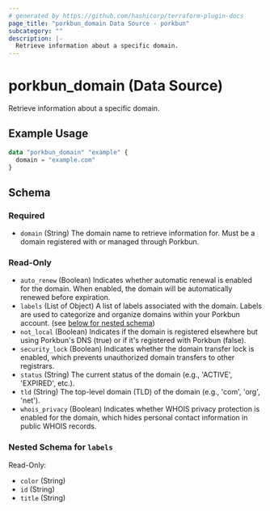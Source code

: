 ```yaml
---
# generated by https://github.com/hashicorp/terraform-plugin-docs
page_title: "porkbun_domain Data Source - porkbun"
subcategory: ""
description: |-
  Retrieve information about a specific domain.
---
```


# porkbun_domain (Data Source)

Retrieve information about a specific domain.

## Example Usage

```terraform
data "porkbun_domain" "example" {
  domain = "example.com"
}
```

<!-- schema generated by tfplugindocs -->
## Schema

### Required

- `domain` (String) The domain name to retrieve information for. Must be a domain registered with or managed through Porkbun.

### Read-Only

- `auto_renew` (Boolean) Indicates whether automatic renewal is enabled for the domain. When enabled, the domain will be automatically renewed before expiration.
- `labels` (List of Object) A list of labels associated with the domain. Labels are used to categorize and organize domains within your Porkbun account. (see [below for nested schema](#nestedatt--labels))
- `not_local` (Boolean) Indicates if the domain is registered elsewhere but using Porkbun's DNS (true) or if it's registered with Porkbun (false).
- `security_lock` (Boolean) Indicates whether the domain transfer lock is enabled, which prevents unauthorized domain transfers to other registrars.
- `status` (String) The current status of the domain (e.g., 'ACTIVE', 'EXPIRED', etc.).
- `tld` (String) The top-level domain (TLD) of the domain (e.g., 'com', 'org', 'net').
- `whois_privacy` (Boolean) Indicates whether WHOIS privacy protection is enabled for the domain, which hides personal contact information in public WHOIS records.

<a id="nestedatt--labels"></a>
### Nested Schema for `labels`

Read-Only:

- `color` (String)
- `id` (String)
- `title` (String)
